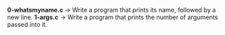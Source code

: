 **0-whatsmyname.c** -> Write a program that prints its name, followed by a new line.
**1-args.c** -> Write a program that prints the number of arguments passed into it.


